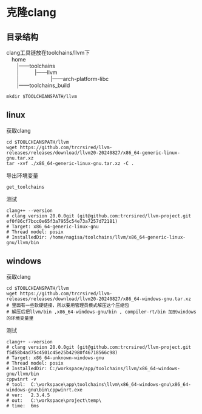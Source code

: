 ﻿# 克隆clang
## 目录结构
clang工具链放在toolchains/llvm下  
&emsp;home  
&emsp;&emsp;|——toolchains  
&emsp;&emsp;|&emsp;&emsp;&emsp;|——llvm  
&emsp;&emsp;|&emsp;&emsp;&emsp;&emsp;&emsp;&emsp;|——arch-platform-libc  
&emsp;&emsp;|——toolchains_build   
```shell
mkdir $TOOLCHIANSPATH/llvm
```
## linux
获取clang
```shell
cd $TOOLCHIANSPATH/llvm
wget https://github.com/trcrsired/llvm-releases/releases/download/llvm20-20240827/x86_64-generic-linux-gnu.tar.xz
tar -xvf ./x86_64-generic-linux-gnu.tar.xz -C .
```
导出环境变量
```shell
get_toolchains
```
测试
```shell
clang++ --version
# clang version 20.0.0git (git@github.com:trcrsired/llvm-project.git ef0f86cf7bcc0e65f3a7955c54e73a7257d72181)
# Target: x86_64-generic-linux-gnu
# Thread model: posix
# InstalledDir: /home/nagisa/toolchains/llvm/x86_64-generic-linux-gnu/llvm/bin
```
## windows
获取clang
```shell
cd $TOOLCHIANSPATH/llvm
wget https://github.com/trcrsired/llvm-releases/releases/download/llvm20-20240827/x86_64-windows-gnu.tar.xz
# 里面有一些软硬链接，所以要用管理员模式解压这个压缩包
# 解压后把llvm/bin ,x86_64-windows-gnu/bin , compiler-rt/bin 加到windows的环境变量里
```
测试
```shell
clang++ --version
# clang version 20.0.0git (git@github.com:trcrsired/llvm-project.git f5d58b4ad75c4501c45e25b42980f46718566c98)
# Target: x86_64-unknown-windows-gnu
# Thread model: posix
# InstalledDir: C:/workspace/app/toolchains/llvm/x86_64-windows-gnu/llvm/bin
cppwinrt -v
# tool:  C:\workspace\app\toolchains\llvm\x86_64-windows-gnu\x86_64-windows-gnu\bin\cppwinrt.exe
# ver:   2.3.4.5
# out:   C:\workspace\project\temp\
# time:  6ms
```